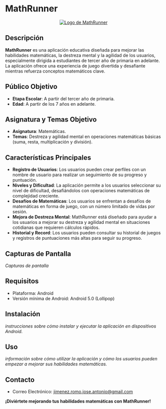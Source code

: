 # MathRunner

<p align="center">
  <a href="https://postimg.cc/kD86jM2f">
    <img src="https://i.postimg.cc/jq3HSLt0/Logo-complete.png" alt="Logo de MathRunner">
  </a>
</p>

## Descripción

**MathRunner** es una aplicación educativa diseñada para mejorar las habilidades matemáticas, la destreza mental y la agilidad de los usuarios, especialmente dirigida a estudiantes de tercer año de primaria en adelante. La aplicación ofrece una experiencia de juego divertida y desafiante mientras refuerza conceptos matemáticos clave.

## Público Objetivo

- **Etapa Escolar**: A partir del tercer año de primaria.
- **Edad**: A partir de los 7 años en adelante.

## Asignatura y Temas Objetivo

- **Asignatura**: Matemáticas.
- **Temas**: Destreza y agilidad mental en operaciones matemáticas básicas (suma, resta, multiplicación y división).

## Características Principales

- **Registro de Usuarios**: Los usuarios pueden crear perfiles con un nombre de usuario para realizar un seguimiento de su progreso y puntuación.
- **Niveles y Dificultad**: La aplicación permite a los usuarios seleccionar su nivel de dificultad, desafiándolos con operaciones matemáticas de complejidad creciente.
- **Desafíos de Matemáticas**: Los usuarios se enfrentan a desafíos de matemáticas en forma de juego, con un número limitado de vidas por sesión.
- **Mejora de Destreza Mental**: MathRunner está diseñado para ayudar a los usuarios a mejorar su destreza y agilidad mental en situaciones cotidianas que requieren cálculos rápidos.
- **Historial y Record**: Los usuarios pueden consultar su historial de juegos y registros de puntuaciones más altas para seguir su progreso.

## Capturas de Pantalla

_Capturas de pantalla_

## Requisitos

- Plataforma: Android
- Versión mínima de Android: Android 5.0 (Lollipop)

## Instalación

_instrucciones sobre cómo instalar y ejecutar la aplicación en dispositivos Android._

## Uso

_información sobre cómo utilizar la aplicación y cómo los usuarios pueden empezar a mejorar sus habilidades matemáticas._

## Contacto

- Correo Electrónico: [jimenez.romo.jose.antonio@gmail.com](mailto:jimenez.romo.jose.antonio@gmail.com)

**¡Diviértete mejorando tus habilidades matemáticas con MathRunner!**


